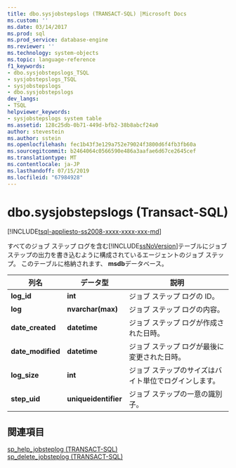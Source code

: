 ```yaml
---
title: dbo.sysjobstepslogs (TRANSACT-SQL) |Microsoft Docs
ms.custom: ''
ms.date: 03/14/2017
ms.prod: sql
ms.prod_service: database-engine
ms.reviewer: ''
ms.technology: system-objects
ms.topic: language-reference
f1_keywords:
- dbo.sysjobstepslogs_TSQL
- sysjobstepslogs_TSQL
- sysjobstepslogs
- dbo.sysjobstepslogs
dev_langs:
- TSQL
helpviewer_keywords:
- sysjobstepslogs system table
ms.assetid: 128c25db-0b71-449d-bfb2-38b8abcf24a0
author: stevestein
ms.author: sstein
ms.openlocfilehash: fec1b43f3e129a752e79024f3800d6f4fb3fb60a
ms.sourcegitcommit: b2464064c0566590e486a3aafae6d67ce2645cef
ms.translationtype: MT
ms.contentlocale: ja-JP
ms.lasthandoff: 07/15/2019
ms.locfileid: "67984928"
---
```

# <a name="dbosysjobstepslogs-transact-sql"></a>dbo.sysjobstepslogs (Transact-SQL)
[!INCLUDE[tsql-appliesto-ss2008-xxxx-xxxx-xxx-md](../../includes/tsql-appliesto-ss2008-xxxx-xxxx-xxx-md.md)]

  すべてのジョブ ステップ ログを含む[!INCLUDE[ssNoVersion](../../includes/ssnoversion-md.md)]テーブルにジョブ ステップの出力を書き込むように構成されているエージェントのジョブ ステップ。 このテーブルに格納されます、 **msdb**データベース。  
  
|列名|データ型|説明|  
|-----------------|---------------|-----------------|  
|**log_id**|**int**|ジョブ ステップ ログの ID。|  
|**log**|**nvarchar(max)**|ジョブ ステップ ログの内容。|  
|**date_created**|**datetime**|ジョブ ステップ ログが作成された日時。|  
|**date_modified**|**datetime**|ジョブ ステップ ログが最後に変更された日時。|  
|**log_size**|**int**|ジョブ ステップのサイズはバイト単位でログインします。|  
|**step_uid**|**uniqueidentifier**|ジョブ ステップの一意の識別子。|  
  
## <a name="see-also"></a>関連項目  
 [sp_help_jobsteplog &#40;TRANSACT-SQL&#41;](../../relational-databases/system-stored-procedures/sp-help-jobsteplog-transact-sql.md)   
 [sp_delete_jobsteplog &#40;TRANSACT-SQL&#41;](../../relational-databases/system-stored-procedures/sp-delete-jobsteplog-transact-sql.md)  
  
  
